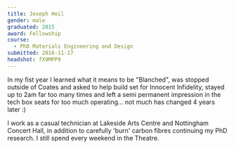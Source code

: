```yaml
---
title: Joseph Heil
gender: male
graduated: 2015
award: Fellowship
course: 
  - PhD Materials Engineering and Design
submitted: 2016-11-17
headshot: fX9MPP9
---
```


In my fist year I learned what it means to be "Blanched", was stopped outside of Coates and asked to help build set for Innocent Infidelity, stayed up to 2am far too many times and left a semi permanent impression in the tech box seats for too much operating... not much has changed 4 years later :)

I work as a casual technician at Lakeside Arts Centre and Nottingham Concert Hall, in addition to carefully 'burn' carbon fibres continuing my PhD research. I still spend every weekend in the Theatre.
